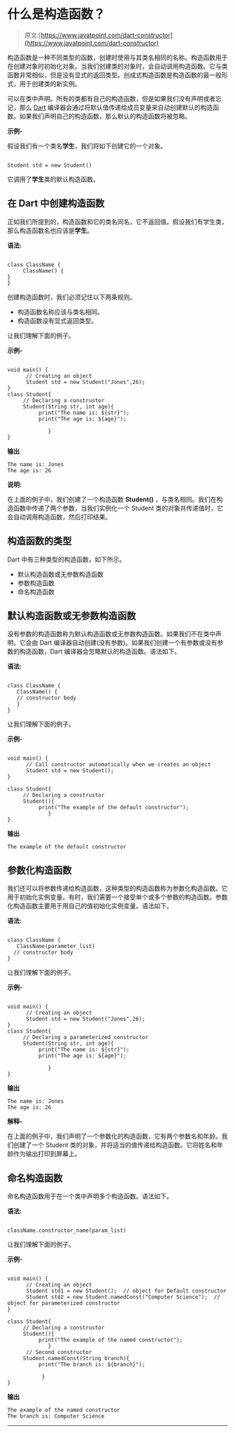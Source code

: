 # 什么是构造函数？

> 原文:[https://www.javatpoint.com/dart-constructor](https://www.javatpoint.com/dart-constructor)

构造函数是一种不同类型的函数，创建时使用与其类名相同的名称。构造函数用于在创建对象时初始化对象。当我们创建类的对象时，会自动调用构造函数。它与类函数非常相似，但是没有显式的返回类型。创成式构造函数是构造函数的最一般形式，用于创建类的新实例。

可以在类中声明。所有的类都有自己的构造函数，但是如果我们没有声明或者忘记，那么 [Dart](https://www.javatpoint.com/dart-programming) 编译器会通过将默认值传递给成员变量来自动创建默认的构造函数。如果我们声明自己的构造函数，那么默认的构造函数将被忽略。

**示例-**

假设我们有一个类名**学生**，我们将如下创建它的一个对象。

```

Student std = new Student()

```

它调用了**学生**类的默认构造函数。

## 在 Dart 中创建构造函数

正如我们所提到的，构造函数和它的类名同名，它不返回值。假设我们有学生类，那么构造函数名也应该是**学生**。

**语法:**

```

class ClassName {
     ClassName() {
}
}

```

创建构造函数时，我们必须记住以下两条规则。

*   构造函数名称应该与类名相同。
*   构造函数没有显式返回类型。

让我们理解下面的例子。

**示例-**

```

void main() {
      // Creating an object 
      Student std = new Student("Jones",26);
}
class Student{
     // Declaring a construstor 
     Student(String str, int age){
          print("The name is: ${str}");
          print("The age is: ${age}");

             }
}

```

**输出**

```
The name is: Jones
The age is: 26

```

**说明:**

在上面的例子中，我们创建了一个构造函数 **Student()** ，与类名相同。我们在构造函数中传递了两个参数，当我们实例化一个 Student 类的对象并传递值时，它会自动调用构造函数，然后打印结果。

## 构造函数的类型

Dart 中有三种类型的构造函数，如下所示。

*   默认构造函数或无参数构造函数
*   参数构造函数
*   命名构造函数

## 默认构造函数或无参数构造函数

没有参数的构造函数称为默认构造函数或无参数构造函数。如果我们不在类中声明，它会由 Dart 编译器自动创建(没有参数)。如果我们创建一个有参数或没有参数的构造函数，Dart 编译器会忽略默认的构造函数。语法如下。

**语法:**

```

class ClassName {
   ClassName() {
   // constructor body
   }
}

```

让我们理解下面的例子。

**示例-**

```

void main() {
      // Call constructor automatically when we creates an object 
      Student std = new Student();
}

class Student{
     // Declaring a construstor 
     Student(){
          print("The example of the default constructor");
             }
}

```

**输出**

```
The example of the default constructor

```

## 参数化构造函数

我们还可以将参数传递给构造函数，这种类型的构造函数称为参数化构造函数。它用于初始化实例变量。有时，我们需要一个接受单个或多个参数的构造函数。参数化构造函数主要用于用自己的值初始化实例变量。语法如下。

**语法:**

```

class ClassName {
   ClassName(parameter_list)
  // constructor body
}

```

让我们理解下面的例子。

**示例-**

```

void main() {
      // Creating an object 
      Student std = new Student("Jones",26);
}
class Student{
     // Declaring a parameterized constructor 
     Student(String str, int age){
          print("The name is: ${str}");
          print("The age is: ${age}");

             }
}

```

**输出**

```
The name is: Jones
The age is: 26

```

**解释-**

在上面的例子中，我们声明了一个参数化的构造函数，它有两个参数名和年龄。我们创建了一个 Student 类的对象，并将适当的值传递给构造函数。它将姓名和年龄作为输出打印到屏幕上。

## 命名构造函数

命名构造函数用于在一个类中声明多个构造函数。语法如下。

**语法:**

```

className.constructor_name(param_list)

```

让我们理解下面的例子。

**示例-**

```

void main() {
      // Creating an object 
      Student std1 = new Student();  // object for Default constructor
      Student std2 = new Student.namedConst("Computer Science");  // object for parameterized constructor
}

class Student{
     // Declaring a construstor 
     Student(){
          print("The example of the named constructor");
             }
      // Second constructor
     Student.namedConst(String branch){
          print("The branch is: ${branch}");

           }
}

```

**输出**

```
The example of the named constructor
The branch is: Computer Science

```

* * *